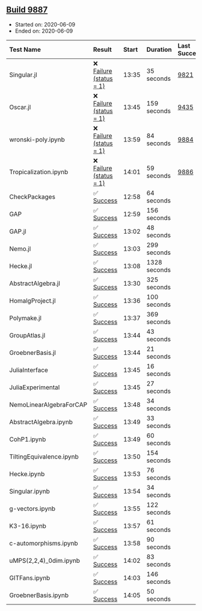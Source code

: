 ## [Build 9887](https://oscarci.mathematik.uni-kl.de/job/oscar/9887/)

* Started on: 2020-06-09
* Ended on: 2020-06-09

| Test Name    | Result | Start | Duration | Last Success | First Failure |
|:-------------|:-------|:------|:---------|:-------------|:--------------|
| Singular.jl | ❌ [Failure (status = 1)](https://oscarci.mathematik.uni-kl.de/job/oscar/9887/artifact/logs/build-9887/Singular.jl.log) | 13:35 | 35 seconds | [9821](https://oscarci.mathematik.uni-kl.de/job/oscar/9821/) | [9822](https://oscarci.mathematik.uni-kl.de/job/oscar/9822/) |
| Oscar.jl | ❌ [Failure (status = 1)](https://oscarci.mathematik.uni-kl.de/job/oscar/9887/artifact/logs/build-9887/Oscar.jl.log) | 13:45 | 159 seconds | [9435](https://oscarci.mathematik.uni-kl.de/job/oscar/9435/) | [9436](https://oscarci.mathematik.uni-kl.de/job/oscar/9436/) |
| wronski-poly.ipynb | ❌ [Failure (status = 1)](https://oscarci.mathematik.uni-kl.de/job/oscar/9887/artifact/logs/build-9887/wronski-poly.ipynb.log) | 13:59 | 84 seconds | [9884](https://oscarci.mathematik.uni-kl.de/job/oscar/9884/) | [9885](https://oscarci.mathematik.uni-kl.de/job/oscar/9885/) |
| Tropicalization.ipynb | ❌ [Failure (status = 1)](https://oscarci.mathematik.uni-kl.de/job/oscar/9887/artifact/logs/build-9887/Tropicalization.ipynb.log) | 14:01 | 59 seconds | [9886](https://oscarci.mathematik.uni-kl.de/job/oscar/9886/) | [9887](https://oscarci.mathematik.uni-kl.de/job/oscar/9887/) |
| CheckPackages | ✅ [Success](https://oscarci.mathematik.uni-kl.de/job/oscar/9887/artifact/logs/build-9887/CheckPackages.log) | 12:58 | 64 seconds |  |  |
| GAP | ✅ [Success](https://oscarci.mathematik.uni-kl.de/job/oscar/9887/artifact/logs/build-9887/GAP.log) | 12:59 | 156 seconds |  |  |
| GAP.jl | ✅ [Success](https://oscarci.mathematik.uni-kl.de/job/oscar/9887/artifact/logs/build-9887/GAP.jl.log) | 13:02 | 48 seconds |  |  |
| Nemo.jl | ✅ [Success](https://oscarci.mathematik.uni-kl.de/job/oscar/9887/artifact/logs/build-9887/Nemo.jl.log) | 13:03 | 299 seconds |  |  |
| Hecke.jl | ✅ [Success](https://oscarci.mathematik.uni-kl.de/job/oscar/9887/artifact/logs/build-9887/Hecke.jl.log) | 13:08 | 1328 seconds |  |  |
| AbstractAlgebra.jl | ✅ [Success](https://oscarci.mathematik.uni-kl.de/job/oscar/9887/artifact/logs/build-9887/AbstractAlgebra.jl.log) | 13:30 | 325 seconds |  |  |
| HomalgProject.jl | ✅ [Success](https://oscarci.mathematik.uni-kl.de/job/oscar/9887/artifact/logs/build-9887/HomalgProject.jl.log) | 13:36 | 100 seconds |  |  |
| Polymake.jl | ✅ [Success](https://oscarci.mathematik.uni-kl.de/job/oscar/9887/artifact/logs/build-9887/Polymake.jl.log) | 13:37 | 369 seconds |  |  |
| GroupAtlas.jl | ✅ [Success](https://oscarci.mathematik.uni-kl.de/job/oscar/9887/artifact/logs/build-9887/GroupAtlas.jl.log) | 13:44 | 43 seconds |  |  |
| GroebnerBasis.jl | ✅ [Success](https://oscarci.mathematik.uni-kl.de/job/oscar/9887/artifact/logs/build-9887/GroebnerBasis.jl.log) | 13:44 | 21 seconds |  |  |
| JuliaInterface | ✅ [Success](https://oscarci.mathematik.uni-kl.de/job/oscar/9887/artifact/logs/build-9887/JuliaInterface.log) | 13:45 | 16 seconds |  |  |
| JuliaExperimental | ✅ [Success](https://oscarci.mathematik.uni-kl.de/job/oscar/9887/artifact/logs/build-9887/JuliaExperimental.log) | 13:45 | 27 seconds |  |  |
| NemoLinearAlgebraForCAP | ✅ [Success](https://oscarci.mathematik.uni-kl.de/job/oscar/9887/artifact/logs/build-9887/NemoLinearAlgebraForCAP.log) | 13:48 | 34 seconds |  |  |
| AbstractAlgebra.ipynb | ✅ [Success](https://oscarci.mathematik.uni-kl.de/job/oscar/9887/artifact/logs/build-9887/AbstractAlgebra.ipynb.log) | 13:49 | 33 seconds |  |  |
| CohP1.ipynb | ✅ [Success](https://oscarci.mathematik.uni-kl.de/job/oscar/9887/artifact/logs/build-9887/CohP1.ipynb.log) | 13:49 | 60 seconds |  |  |
| TiltingEquivalence.ipynb | ✅ [Success](https://oscarci.mathematik.uni-kl.de/job/oscar/9887/artifact/logs/build-9887/TiltingEquivalence.ipynb.log) | 13:50 | 154 seconds |  |  |
| Hecke.ipynb | ✅ [Success](https://oscarci.mathematik.uni-kl.de/job/oscar/9887/artifact/logs/build-9887/Hecke.ipynb.log) | 13:53 | 76 seconds |  |  |
| Singular.ipynb | ✅ [Success](https://oscarci.mathematik.uni-kl.de/job/oscar/9887/artifact/logs/build-9887/Singular.ipynb.log) | 13:54 | 34 seconds |  |  |
| g-vectors.ipynb | ✅ [Success](https://oscarci.mathematik.uni-kl.de/job/oscar/9887/artifact/logs/build-9887/g-vectors.ipynb.log) | 13:55 | 122 seconds |  |  |
| K3-16.ipynb | ✅ [Success](https://oscarci.mathematik.uni-kl.de/job/oscar/9887/artifact/logs/build-9887/K3-16.ipynb.log) | 13:57 | 61 seconds |  |  |
| c-automorphisms.ipynb | ✅ [Success](https://oscarci.mathematik.uni-kl.de/job/oscar/9887/artifact/logs/build-9887/c-automorphisms.ipynb.log) | 13:58 | 90 seconds |  |  |
| uMPS(2,2,4)_0dim.ipynb | ✅ [Success](https://oscarci.mathematik.uni-kl.de/job/oscar/9887/artifact/logs/build-9887/uMPS-2-2-4-_0dim.ipynb.log) | 14:02 | 83 seconds |  |  |
| GITFans.ipynb | ✅ [Success](https://oscarci.mathematik.uni-kl.de/job/oscar/9887/artifact/logs/build-9887/GITFans.ipynb.log) | 14:03 | 146 seconds |  |  |
| GroebnerBasis.ipynb | ✅ [Success](https://oscarci.mathematik.uni-kl.de/job/oscar/9887/artifact/logs/build-9887/GroebnerBasis.ipynb.log) | 14:05 | 50 seconds |  |  |
